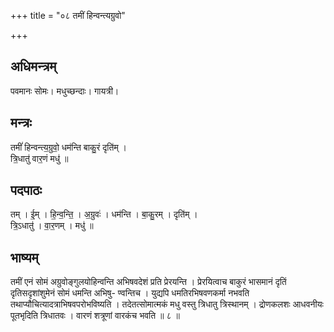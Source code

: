+++
title = "०८ तमीं हिन्वन्त्यग्रुवो"

+++
## अधिमन्त्रम्
पवमानः सोमः। मधुच्छन्दाः। गायत्री।

## मन्त्रः
तमीं॑ हिन्वन्त्य॒ग्रुवो॒ धम॑न्ति बाकु॒रं दृति॑म् ।  
त्रि॒धातु॑ वार॒णं मधु॑ ॥

## पदपाठः
तम् । ई॒म् । हि॒न्व॒न्ति॒ । अ॒ग्रुवः॑ । धम॑न्ति । बा॒कु॒रम् । दृति॑म् ।  
त्रि॒ऽधातु॑ । वा॒र॒णम् । मधु॑ ॥

## भाष्यम्
तमीं एनं सोमं अग्रुवोङ्गुलयोहिन्वन्ति अभिषवदेशं प्रति प्रेरयन्ति । प्रेरयित्वाच बाकुरं भासमानं दृतिं दृतिसदृशांशुमेनं सोमं धमन्ति अभिषु- ण्वन्तिच । युद्यपि धमतिरभिषवणकर्मा नभवति तथाप्यौचित्यादत्राभिषवपरोभविष्यति । तदेतत्सोमात्मकं मधु वस्तु त्रिधातु त्रिस्थानम् । द्रोणकलशः आधवनीयः पूतभृदिति त्रिधातवः । वारणं शत्रूणां वारकंच भवति ॥ ८ ॥